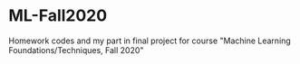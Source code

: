 # ML-Fall2020
Homework codes and my part in final project for course "Machine Learning Foundations/Techniques, Fall 2020"
